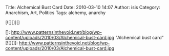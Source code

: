 Title: Alchemical Bust Card
Date: 2010-03-10 14:07
Author: isis
Category: Anarchism, Art, Politics
Tags: alchemy, anarchy

[![][]][]

  []: http://www.patternsinthevoid.net/blog/wp-content/uploads/2010/03/Alchemical-bust-card.jpg
    "Alchemical bust card"
  [![][]]: http://www.patternsinthevoid.net/blog/wp-content/uploads/2010/03/Alchemical-bust-card.jpg
